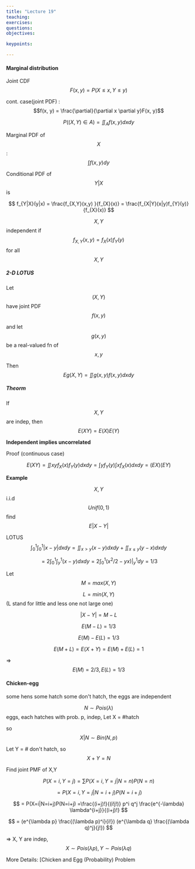 ```yaml
---
title: "Lecture 19"
teaching: 
exercises:
questions:
objectives:

keypoints:

---
```


#### Marginal distribution 

Joint CDF $$F(x,y) = P(X\le x, Y\le y)$$ 

cont. case(joint PDF) : $$f(x, y) = \frac{\partial}{\partial x \partial y}F(x, y)$$ 

$$P((X, Y) \in A) = \iint_{A} f(x,y)dxdy$$ 

Marginal PDF of $$X$$: $$\int f(x,y)dy$$ 

Conditional PDF of $$
Y|X
$$ is 

$$
f_{Y|X}(y|x) = \frac{f_{X,Y}(x,y) }{f_{X}(x)}  = \frac{f_{X|Y}(x|y)f_{Y}(y)}{f_{X}(x)} 
$$

$$X, Y$$ independent if $$f_{X,Y}(x,y) = f_X(x)f_Y(y)$$ for all $$X,Y$$



##### 2-D LOTUS

Let $$(X,Y)$$ have joint PDF $$f(x,y)$$

and let $$g(x, y)$$ be a real-valued fn of $$x,y$$

Then $$Eg(X,Y) = \iint g(x,y)f(x,y)dxdy$$ 



##### Theorm

If $$X,Y$$ are indep, then $$E(XY) = E(X)E(Y)$$

**Independent implies uncorrelated**

Proof (continuous case)

$$E(XY) = \iint xyf_X(x)f_Y(y)dxdy =  \int yf_Y(y) \int xf_X(x)dxdy = (EX)(EY)$$ 



**Example**

$$X, Y$$ i.i.d $$Unif(0,1)$$ find $$
E|X-Y|
$$

 LOTUS $$
 \int_0^1 \int_0^1 |x-y|dxdy = \iint_{x>y}(x-y)dxdy + \iint_{x\le y} (y-x)dxdy
 $$ 

$$
= 2\int_0^1 \int_y^1 (x-y)dxdy = 2\int_0^1 (x^2/2 - yx)|_y^1 dy = 1/3
$$ 



Let $$M = max(X,Y)$$

$$L = min (X, Y)$$  (L stand for little and less one not large one)

$$
|X-Y| = M-L
$$

$$E(M-L) = 1/3$$

$$E(M)-E(L) = 1/3$$

$$E(M+L)= E(X+Y) = E(M)+E(L) = 1$$

=> $$E(M) = 2/3, E(L) = 1/3$$

#### Chicken-egg

some hens some hatch some don't hatch, the eggs are independent

 $$N \sim Pois(\lambda)$$ eggs, each hatches with prob. p, indep, Let X = #hatch

so $$
X|N \sim Bin(N,p)
$$ 

 Let Y = # don't hatch, so $$X + Y = N$$

Find joint PMF of X,Y

$$
P(X=i, Y=j) = \sum P(X=i, Y=j| N=n)P(N=n) 
$$

$$
= P(X=i, Y=j|N=i+j)P(N=i+j)
$$ 

$$ 
= P(X=i|N=i+j)P(N=i+j) =\frac{(i+j)!}{(i!j!)} p^i q^j \frac{e^{-\lambda} \lambda^{i+j}}{(i+j)!} 
$$  

$$ 
= (e^{\lambda p} \frac{(\lambda p)^i}{i!}) (e^{\lambda q} \frac{(\lambda q)^j}{j!})
$$ 

=> X, Y are indep, $$X\sim Pois(\lambda p),  Y\sim Pois(\lambda q)$$ 

 More Details: [Chicken and Egg (Probability) Problem